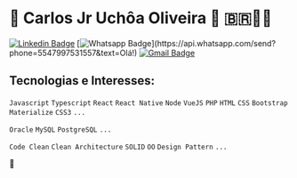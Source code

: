 
 #  👋 Carlos Jr Uchôa Oliveira :rocket: 🇧🇷🤘🏻

[![Linkedin Badge](https://img.shields.io/badge/-LinkedIn-blue?style=flat-square&logo=Linkedin&logoColor=white&link=https://www.linkedin.com/in/carlosjuchoa/)](https://www.linkedin.com/in/carlosjuchoa/)
[![Whatsapp Badge](https://img.shields.io/badge/-Whatsapp-4CA143?style=flat-square&labelColor=4CA143&logo=whatsapp&logoColor=white&link=https://api.whatsapp.com/send?phone=5547997531557&text=Olá!)](https://api.whatsapp.com/send?phone=5547997531557&text=Olá!)
[![Gmail Badge](https://img.shields.io/badge/-Gmail-c14438?style=flat-square&logo=Gmail&logoColor=white&link=mailto:carlosjruchoa@gmail.com)](mailto:carlosjruchoa@gmail.com)

## Tecnologias e Interesses:
`Javascript` `Typescript` `React` `React Native` `Node` `VueJS` `PHP` `HTML` `CSS` `Bootstrap` `Materialize` `CSS3` `...`

`Oracle` `MySQL` `PostgreSQL` `...`

`Code Clean` `Clean Architecture` `SOLID` `OO` `Design Pattern` `...`


:fist_oncoming:
